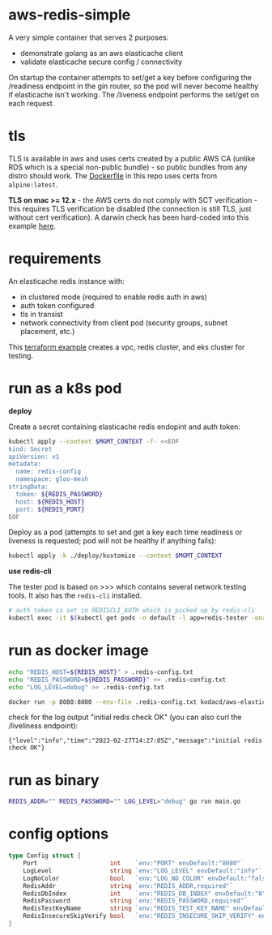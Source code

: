# aws-redis-simple

A very simple container that serves 2 purposes:

* demonstrate golang as an aws elasticache client
* validate elasticache secure config / connectivity

On startup the container attempts to set/get a key before configuring the /readiness endpoint in the gin router, so the pod will never become healthy if elasticache isn't working.  The /liveness endpoint performs the set/get on each request.

# tls

TLS is available in aws and uses certs created by a public AWS CA (unlike RDS which is a special non-public bundle) - so public bundles from any distro should work.  The [Dockerfile](./Dockerfile) in this repo uses certs from `alpine:latest`.

**TLS on mac >= 12.x** - the AWS certs do not comply with SCT verification - this requires TLS verification be disabled (the connection is still TLS, just without cert verification).  A darwin check has been hard-coded into this example [here](https://github.com/bensolo-io/aws-redis-simple/blob/7a3e33dbf4df8436342961c21544c1a12e155967/main.go#L51-L56).

# requirements

An elasticache redis instance with:

* in clustered mode (required to enable redis auth in aws)
* auth token configured
* tls in transist
* network connectivity from client pod (security groups, subnet placement, etc.)

This [terraform example](https://github.com/bensolo-io/cloud-gitops-examples/tree/main/terraform/redis-1region) creates a vpc, redis cluster, and eks cluster for testing.

# run as a k8s pod

**deploy**

Create a secret containing elasticache redis endopint and auth token:

```bash
kubectl apply --context $MGMT_CONTEXT -f- <<EOF
kind: Secret
apiVersion: v1
metadata:
  name: redis-config
  namespace: gloo-mesh
stringData:
  token: ${REDIS_PASSWORD}
  host: ${REDIS_HOST}
  port: ${REDIS_PORT}
EOF
```
Deploy as a pod (attempts to set and get a key each time readiness or liveness is requested; pod will not be healthy if anything fails):

```bash
kubectl apply -k ./deploy/kustomize --context $MGMT_CONTEXT
```

**use redis-cli**

The tester pod is based on >>> which contains several network testing tools.  It also has the `redis-cli` installed.

```bash
# auth token is set in REDISCLI_AUTH which is picked up by redis-cli
kubectl exec -it $(kubectl get pods -n default -l app=redis-tester -oname) -n default -- bash -c '/usr/bin/redis-cli -h ${REDIS_HOST} -p ${REDIS_PORT} --tls -n 0'
```

# run as docker image

```bash
echo "REDIS_HOST=${REDIS_HOST}" > .redis-config.txt
echo "REDIS_PASSWORD=${REDIS_PASSWORD}" >> .redis-config.txt
echo "LOG_LEVEL=debug" >> .redis-config.txt

docker run -p 8080:8080 --env-file .redis-config.txt kodacd/aws-elasticache-redis-tester:latest
```

check for the log output "initial redis check OK" (you can also curl the /liveliness endpoint):

```
{"level":"info","time":"2023-02-27T14:27:05Z","message":"initial redis check OK"}
```

# run as binary

```bash
REDIS_ADDR="" REDIS_PASSWORD="" LOG_LEVEL="debug" go run main.go
```

# config options

```go
type Config struct {
	Port                    int    `env:"PORT" envDefault:"8080"`
	LogLevel                string `env:"LOG_LEVEL" envDefault:"info"`
	LogNoColor              bool   `env:"LOG_NO_COLOR" envDefault:"false"`
	RedisAddr               string `env:"REDIS_ADDR,required"`
	RedisDbIndex            int    `env:"REDIS_DB_INDEX" envDefault:"0"`
	RedisPassword           string `env:"REDIS_PASSWORD,required"`
	RedisTestKeyName        string `env:"REDIS_TEST_KEY_NAME" envDefault:"local"`
	RedisInsecureSkipVerify bool   `env:"REDIS_INSECURE_SKIP_VERIFY" envDefault:"false"`
}
```